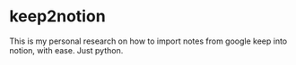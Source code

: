 # keep2notion

This is my personal research on how to import notes from google keep into notion, with ease. Just python.
